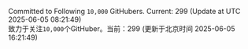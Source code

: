 Committed to Following `10,000` GitHubers. Current: <!-- FOLLOWING_COUNT -->299<!-- FOLLOWING_COUNT --> (Update at UTC <!-- LAST_UPDATED -->2025-06-05 08:21:49<!-- LAST_UPDATED -->)<br>
致力于关注`10,000`个GitHuber。当前：<!-- FOLLOWING_COUNT -->299<!-- FOLLOWING_COUNT --> (更新于北京时间 <!-- LAST_UPDATED_CST -->2025-06-05 16:21:49<!-- LAST_UPDATED_CST -->)
